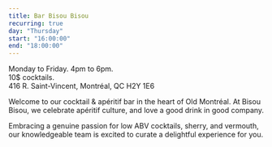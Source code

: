 ```yaml
---
title: Bar Bisou Bisou
recurring: true
day: "Thursday"
start: "16:00:00"
end: "18:00:00"
---
```


Monday to Friday. 4pm to 6pm.<br>
10$ cocktails.<br>
416 R. Saint-Vincent, Montréal, QC H2Y 1E6

<!-- more -->

Welcome to our cocktail & apéritif bar in the heart of Old Montréal. At Bisou Bisou, we celebrate apéritif culture, and love a good drink in good company.

Embracing a genuine passion for low ABV cocktails, sherry, and vermouth, our knowledgeable team is excited to curate a delightful experience for you.